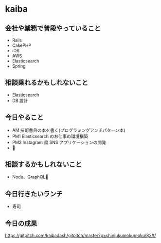 # kaiba

## 会社や業務で普段やっていること

- Rails
- CakePHP
- iOS
- AWS
- Elasticsearch
- Spring

## 相談乗れるかもしれないこと

- Elasticsearch
- DB 設計

## 今日やること

- AM 技術書典の本を書く(プログラミングアンチパターン本)
- PM1 Elasticsearch のお仕事の環境構築
- PM2 Instagram 風 SNS アプリケーションの開発
- :sake:

## 相談するかもしれないこと

- Node、GraphQL

## 今日行きたいランチ

- 寿司

## 今日の成果

https://gitpitch.com/kaibadash/gitpitch/master?p=shinjukumokumoku/82#/
